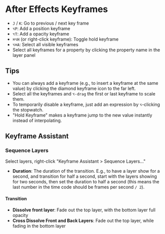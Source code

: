 # After Effects Keyframes

- `J` / `K`: Go to previous / next key frame
- `⌥P`: Add a position keyframe
- `⌥T`: Add a opacity keyframe
- `⌘⌥H` (or right-click keyframe): Toggle hold keyframe
- `⌥⌘A`: Select all visible keyframes
- Select all keyframes for a property by clicking the property name in the layer panel

## Tips

- You can always add a keyframe (e.g., to insert a keyframe at the same value) by clicking the diamond keyframe icon to the far left.
- Select all the keyframes and `⌥-drag` the first or last keyframe to scale them.
- To temporarily disable a keyframe, just add an expression by `⌥`-clicking the stopwatch.
- "Hold Keyframe" makes a keyframe jump to the new value instantly instead of interpolating.

## Keyframe Assistant

### Sequence Layers

Select layers, right-click "Keyframe Assistant > Sequence Layers..."

- **Duration**: The duration of the transition. E.g., to have a layer show for a second, and transition for half a second, start with the layers showing for two seconds, then set the duration to half a second (this means the last number in the time code should be frames per second `/ 2`).

#### Transition

- **Dissolve front layer**: Fade out the top layer, with the bottom layer full opacity
- **Cross Dissolve Front and Back Layers**: Fade out the top layer, while fading in the bottom layer
